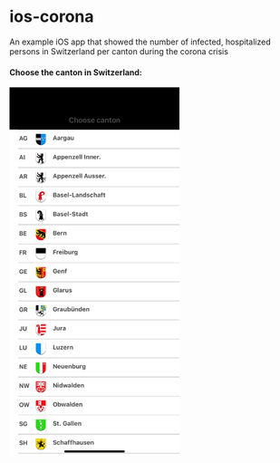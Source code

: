 # ios-corona
An example iOS app that showed the number of infected, hospitalized persons in Switzerland per canton during the corona crisis

<h4>Choose the canton in Switzerland:</h4>
<img src="/Screenshots/Cantons.png" alt="drawing" width="300"/>


